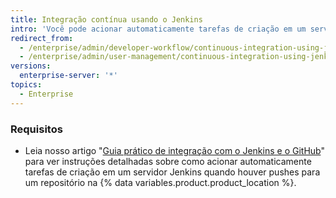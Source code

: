 ```yaml
---
title: Integração contínua usando o Jenkins
intro: 'Você pode acionar automaticamente tarefas de criação em um servidor Jenkins quando houver pushes para um repositório na {% data variables.product.product_location %}.'
redirect_from:
  - /enterprise/admin/developer-workflow/continuous-integration-using-jenkins
  - /enterprise/admin/user-management/continuous-integration-using-jenkins
versions:
  enterprise-server: '*'
topics:
  - Enterprise
---
```


### Requisitos

- Leia nosso artigo "[Guia prático de integração com o Jenkins e o GitHub](https://resources.github.com/whitepapers/practical-guide-to-CI-with-Jenkins-and-GitHub/)" para ver instruções detalhadas sobre como acionar automaticamente tarefas de criação em um servidor Jenkins quando houver pushes para um repositório na {% data variables.product.product_location %}.
